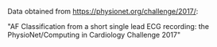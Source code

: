 Data obtained from https://physionet.org/challenge/2017/:

"AF Classification from a short single lead ECG recording: the PhysioNet/Computing in Cardiology Challenge 2017"
